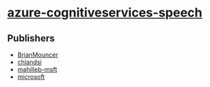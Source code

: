 # [azure-cognitiveservices-speech](https://pypi.org/project/azure-cognitiveservices-speech)



## Publishers
- [BrianMouncer](https://pypi.org/user/BrianMouncer)
- [chlandsi](https://pypi.org/user/chlandsi)
- [mahilleb-msft](https://pypi.org/user/mahilleb-msft)
- [microsoft](https://pypi.org/user/microsoft)


